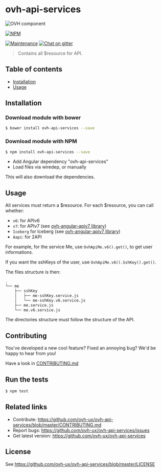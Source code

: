 # ovh-api-services

![OVH component](https://user-images.githubusercontent.com/3379410/27423240-3f944bc4-5731-11e7-87bb-3ff603aff8a7.png)

[![NPM](https://nodei.co/npm/ovh-api-services.png?downloads=true&downloadRank=true&stars=true)](https://nodei.co/npm/ovh-api-services/)

[![Maintenance](https://img.shields.io/maintenance/yes/2018.svg)]() [![Chat on gitter](https://img.shields.io/gitter/room/ovh/ux.svg)](https://gitter.im/ovh/ux)

> Contains all $resource for API.

## Table of contents

- [Installation](#installation)
- [Usage](#usage)


## Installation

### Download module with bower

```sh
$ bower install ovh-api-services --save
```

### Download module with NPM

```sh
$ npm install ovh-api-services --save
```

- Add Angular dependency "ovh-api-services"
- Load files via wiredep, or manually

This will also download the dependencies.

## Usage

All services must return a $resource.
For each $resource, you can call whether:
- `v6`: for APIv6
- `v7`: for APIv7 (see [ovh-angular-apiv7 library](https://github.com/ovh-ux/ovh-angular-apiv7))
- `Iceberg` for Iceberg (see [ovh-angular-apiv7 library](https://github.com/ovh-ux/ovh-angular-apiv7))
- `Aapi`: for 2API

For example, for the service Me, use `OvhApiMe.v6().get()`, to get user informations.

If you want the sshKeys of the user, use `OvhApiMe.v6().SshKey().get()`.

The files structure is then:
```sh
.
└── me
    ├── sshKey
    │   ├── me-sshKey.service.js
    │   └── me-sshKey.v6.service.js
    ├── me.service.js
    └── me.v6.service.js
```

The directories structure must follow the structure of the API.

## Contributing

You've developed a new cool feature? Fixed an annoying bug? We'd be happy
to hear from you!

Have a look in [CONTRIBUTING.md](https://github.com/ovh-ux/ovh-api-services/blob/master/CONTRIBUTING.md)

## Run the tests

```sh
$ npm test
```

## Related links

* Contribute: https://github.com/ovh-ux/ovh-api-services/blob/master/CONTRIBUTING.md
* Report bugs: https://github.com/ovh-ux/ovh-api-services/issues
* Get latest version: https://github.com/ovh-ux/ovh-api-services

## License

See https://github.com/ovh-ux/ovh-api-services/blob/master/LICENSE
